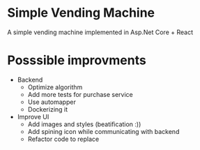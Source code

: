 # Simple Vending Machine
A simple vending machine implemented in Asp.Net Core + React

# Posssible improvments

- Backend
  - Optimize algorithm
  - Add more tests for purchase service 
  - Use automapper 
  - Dockerizing it
- Improve UI
  - Add images and styles (beatification :))
  - Add spining icon while communicating with backend
  - Refactor code to replace 

